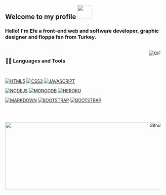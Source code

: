 ## Welcome to my profile <img src="https://github.com/efewtf/efewtf/blob/main/img/2.gif" width="45px">

### Hello! I'm Efe a front-end web and software developer, graphic designer and floppa fan from Turkey.

<br />

  <img align="right" alt="GIF" src="https://media.giphy.com/media/836HiJc7pgzy8iNXCn/giphy.gif" />
  
### 👨‍💻 Languages and Tools

<br />

[![HTML5](https://img.shields.io/badge/HTML5-E34F26?style=for-the-badge&logo=html5&logoColor=white)]() 
[![CSS3](https://img.shields.io/badge/CSS3-1572B6?style=for-the-badge&logo=css3&logoColor=white)]() 
[![JAVASCRIPT](https://img.shields.io/badge/JavaScript-F7DF1E?style=for-the-badge&logo=javascript&logoColor=black)]() 

[![NODEJS](https://img.shields.io/badge/Node.js-43853D?style=for-the-badge&logo=node.js&logoColor=white)]() 
[![MONGODB](https://img.shields.io/badge/MongoDB-4EA94B?style=for-the-badge&logo=mongodb&logoColor=white)]() 
[![HEROKU](https://img.shields.io/badge/Heroku-430098?style=for-the-badge&logo=heroku&logoColor=white)]() 

[![MARKDOWN](https://img.shields.io/badge/Markdown-000000?style=for-the-badge&logo=markdown&logoColor=white)]()
[![BOOTSTRAP](https://img.shields.io/badge/Bootstrap-563D7C?style=for-the-badge&logo=bootstrap&logoColor=white)]()
[![BOOTSTRAP](https://img.shields.io/badge/GitHub-100000?style=for-the-badge&logo=github&logoColor=white)]()
 
<br></br>
<p align='center'>
  <img align="center" src="https://github-readme-stats.vercel.app/api/top-langs/?username=efewtf&layout=compact&theme=gruvbox&hide_border=true&layout=compac"  width="1000" height="220px" alt="Github Stats">
</p>

<p align='center'>
</p>

